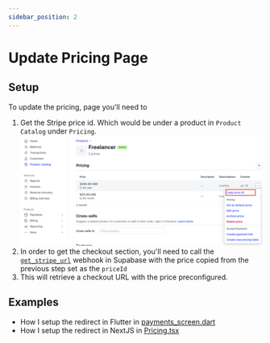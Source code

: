 ```yaml
---
sidebar_position: 2
---
```

# Update Pricing Page
## Setup
To update the pricing, page you'll need to
1. Get the Stripe price id. Which would be under a product in `Product Catalog` under `Pricing`.
![](../assets/stripe-price-id.png)
2. In order to get the checkout section, you'll need to call the [`get_stripe_url`](https://github.com/atlastcity/mvp-boilerplate/blob/main/supabase/functions/get_stripe_url/index.ts) webhook in Supabase with the price copied from the previous step set as the `priceId`
3. This will retrieve a checkout URL with the price preconfigured.

## Examples
- How I setup the redirect in Flutter in [payments_screen.dart](https://github.com/atlastcity/mvp-boilerplate/blob/main/flutter/lib/screens/payments_screen.dart)
- How I setup the redirect in NextJS in [Pricing.tsx](https://github.com/atlastcity/mvp-boilerplate/blob/main/nextjs/components/landing/Pricing.tsx)
